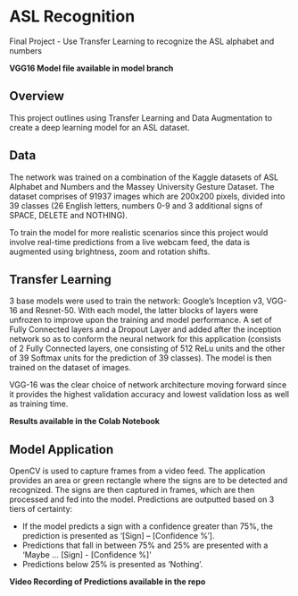 # ASL Recognition
Final Project - Use Transfer Learning to recognize the ASL alphabet and numbers

**VGG16 Model file available in model branch**

## Overview
This project outlines using Transfer Learning and Data Augmentation to create a deep learning model for an ASL dataset. 

## Data
The network was trained on a combination of the Kaggle datasets of ASL Alphabet and Numbers and the Massey University Gesture Dataset. The dataset comprises of 91937 images which are 200x200 pixels, divided into 39 classes (26 English letters, numbers 0-9 and 3 additional signs of SPACE, DELETE and NOTHING).

To train the model for more realistic scenarios since this project would involve real-time predictions from a live webcam feed, the data is augmented using brightness, zoom and rotation shifts.


## Transfer Learning
3 base models were used to train the network: Google’s Inception v3, VGG-16 and Resnet-50. With each model, the latter blocks of layers were unfrozen to improve upon the training and model performance. A set of Fully Connected layers and a Dropout Layer and added after the inception network so as to conform the neural network for this application (consists of 2 Fully Connected layers, one consisting of 512 ReLu units and the other of 39 Softmax units for the prediction of 39 classes). The model is then trained on the dataset of images.

VGG-16 was the clear choice of network architecture moving forward since it provides the highest validation accuracy and lowest validation loss as well as training time.


**Results available in the Colab Notebook**


## Model Application
OpenCV is used to capture frames from a video feed. The application provides an area or green rectangle where the signs are to be detected and recognized. The signs are then captured in frames, which are then processed and fed into the model. Predictions are outputted based on 3 tiers of certainty:
-	If the model predicts a sign with a confidence greater than 75%, the prediction is presented as ‘[Sign] – [Confidence %’]. 
-	Predictions that fall in between 75% and 25% are presented with a ‘Maybe … [Sign] - [Confidence %]’ 
-	Predictions below 25% is presented as ‘Nothing’.  

**Video Recording of Predictions available in the repo**
